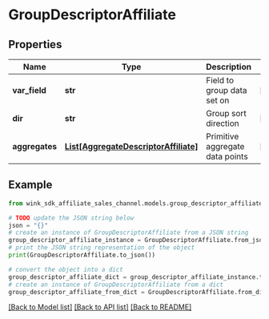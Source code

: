 # GroupDescriptorAffiliate


## Properties

Name | Type | Description | Notes
------------ | ------------- | ------------- | -------------
**var_field** | **str** | Field to group data set on | [optional] 
**dir** | **str** | Group sort direction | [optional] 
**aggregates** | [**List[AggregateDescriptorAffiliate]**](AggregateDescriptorAffiliate.md) | Primitive aggregate data points | [optional] 

## Example

```python
from wink_sdk_affiliate_sales_channel.models.group_descriptor_affiliate import GroupDescriptorAffiliate

# TODO update the JSON string below
json = "{}"
# create an instance of GroupDescriptorAffiliate from a JSON string
group_descriptor_affiliate_instance = GroupDescriptorAffiliate.from_json(json)
# print the JSON string representation of the object
print(GroupDescriptorAffiliate.to_json())

# convert the object into a dict
group_descriptor_affiliate_dict = group_descriptor_affiliate_instance.to_dict()
# create an instance of GroupDescriptorAffiliate from a dict
group_descriptor_affiliate_from_dict = GroupDescriptorAffiliate.from_dict(group_descriptor_affiliate_dict)
```
[[Back to Model list]](../README.md#documentation-for-models) [[Back to API list]](../README.md#documentation-for-api-endpoints) [[Back to README]](../README.md)


